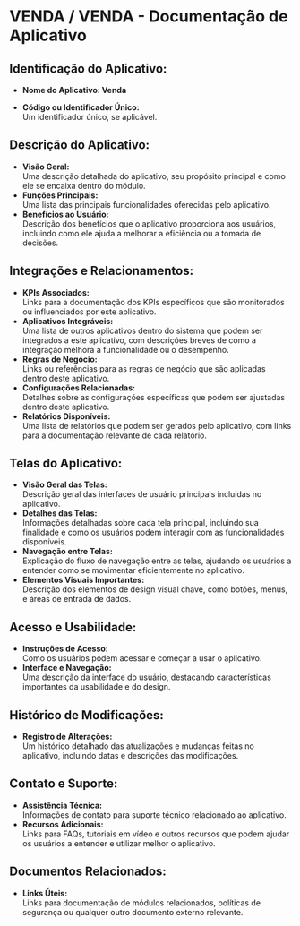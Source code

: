 # VENDA / VENDA - Documentação de Aplicativo

## Identificação do Aplicativo:
- **Nome do Aplicativo: Venda**  
 
- **Código ou Identificador Único:**  
  Um identificador único, se aplicável.

## Descrição do Aplicativo:
- **Visão Geral:**  
  Uma descrição detalhada do aplicativo, seu propósito principal e como ele se encaixa dentro do módulo.
- **Funções Principais:**  
  Uma lista das principais funcionalidades oferecidas pelo aplicativo.
- **Benefícios ao Usuário:**  
  Descrição dos benefícios que o aplicativo proporciona aos usuários, incluindo como ele ajuda a melhorar a eficiência ou a tomada de decisões.

## Integrações e Relacionamentos:
- **KPIs Associados:**  
  Links para a documentação dos KPIs específicos que são monitorados ou influenciados por este aplicativo.
- **Aplicativos Integráveis:**  
  Uma lista de outros aplicativos dentro do sistema que podem ser integrados a este aplicativo, com descrições breves de como a integração melhora a funcionalidade ou o desempenho.
- **Regras de Negócio:**  
  Links ou referências para as regras de negócio que são aplicadas dentro deste aplicativo.
- **Configurações Relacionadas:**  
  Detalhes sobre as configurações específicas que podem ser ajustadas dentro deste aplicativo.
- **Relatórios Disponíveis:**  
  Uma lista de relatórios que podem ser gerados pelo aplicativo, com links para a documentação relevante de cada relatório.

## Telas do Aplicativo:
- **Visão Geral das Telas:**  
  Descrição geral das interfaces de usuário principais incluídas no aplicativo.
- **Detalhes das Telas:**  
  Informações detalhadas sobre cada tela principal, incluindo sua finalidade e como os usuários podem interagir com as funcionalidades disponíveis.
- **Navegação entre Telas:**  
  Explicação do fluxo de navegação entre as telas, ajudando os usuários a entender como se movimentar eficientemente no aplicativo.
- **Elementos Visuais Importantes:**  
  Descrição dos elementos de design visual chave, como botões, menus, e áreas de entrada de dados.

## Acesso e Usabilidade:
- **Instruções de Acesso:**  
  Como os usuários podem acessar e começar a usar o aplicativo.
- **Interface e Navegação:**  
  Uma descrição da interface do usuário, destacando características importantes da usabilidade e do design.

## Histórico de Modificações:
- **Registro de Alterações:**  
  Um histórico detalhado das atualizações e mudanças feitas no aplicativo, incluindo datas e descrições das modificações.

## Contato e Suporte:
- **Assistência Técnica:**  
  Informações de contato para suporte técnico relacionado ao aplicativo.
- **Recursos Adicionais:**  
  Links para FAQs, tutoriais em vídeo e outros recursos que podem ajudar os usuários a entender e utilizar melhor o aplicativo.

## Documentos Relacionados:
- **Links Úteis:**  
  Links para documentação de módulos relacionados, políticas de segurança ou qualquer outro documento externo relevante.
